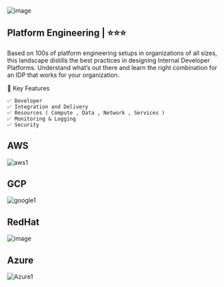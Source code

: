 ![image](https://github.com/user-attachments/assets/0ceeb685-b8e5-4f90-8d77-00cdc23dbd87)

## Platform Engineering  | ⭐⭐⭐
Based on 100s of platform engineering setups in organizations of all sizes, this landscape distills the best practices in designing Internal Developer Platforms. Understand what’s out there and learn the right combination for an IDP that works for your organization.



🚀  Key Features
```
✅ Developer
✅ Integration and Delivery 
✅ Resources ( Compute , Data , Network , Services )
✅ Monitoring & Logging
✅ Security
```


## AWS 
![aws1](https://github.com/user-attachments/assets/71d1200c-8703-41c3-8690-6987a56e2c22)

## GCP
![google1](https://github.com/user-attachments/assets/ddc05b00-dfa0-42aa-8edb-da79b0ed992e)

## RedHat
![image](https://github.com/user-attachments/assets/e77b5bd9-af77-48d0-8070-dc34153a69a3)

## Azure
![Azure1](https://github.com/user-attachments/assets/88c60fcd-19a8-4a24-afd4-2833796a07b3)



